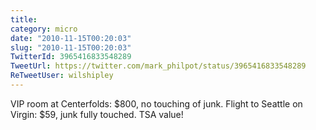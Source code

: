 ```yaml
---
title: 
category: micro
date: "2010-11-15T00:20:03"
slug: "2010-11-15T00:20:03"
TwitterId: 3965416833548289
TweetUrl: https://twitter.com/mark_philpot/status/3965416833548289
ReTweetUser: wilshipley
---
```


<i class="fa fa-retweet" aria-hidden="true"></i> VIP room at Centerfolds: $800, no touching of junk. Flight to Seattle on Virgin: $59, junk fully touched. TSA value!